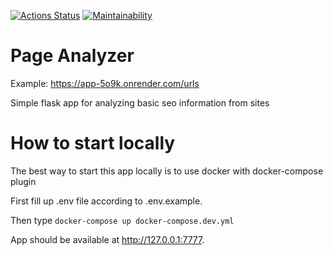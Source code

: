 [![Actions Status](https://github.com/v3code/python-project-83/workflows/hexlet-check/badge.svg)](https://github.com/v3code/python-project-83/actions)
[![Maintainability](https://api.codeclimate.com/v1/badges/4ecca26f4c58e98e94c8/maintainability)](https://codeclimate.com/github/v3code/python-project-83/maintainability)

# Page Analyzer

Example: https://app-5o9k.onrender.com/urls

Simple flask app for analyzing basic seo information from sites

# How to start locally
The best way to start this app locally is to use docker with docker-compose plugin

First fill up .env file according to .env.example.

Then type ```docker-compose up docker-compose.dev.yml```

App should be available at http://127.0.0.1:7777.